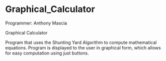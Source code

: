 Graphical_Calculator
====================

Programmer: Anthony Mascia

Graphical Calculator


Program that uses the Shunting Yard Algorithm to compute mathematical equations.
Program is displayed to the user in graphical form, which allows for easy
computation using just buttons.
